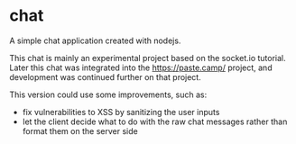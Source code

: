 # chat
A simple chat application created with nodejs.

This chat is mainly an experimental project based on the socket.io tutorial. Later this chat was integrated into the https://paste.camp/ project, and development was continued further on that project.

This version could use some improvements, such as:
  - fix vulnerabilities to XSS by sanitizing the user inputs
  - let the client decide what to do with the raw chat messages rather than format them on the server side
